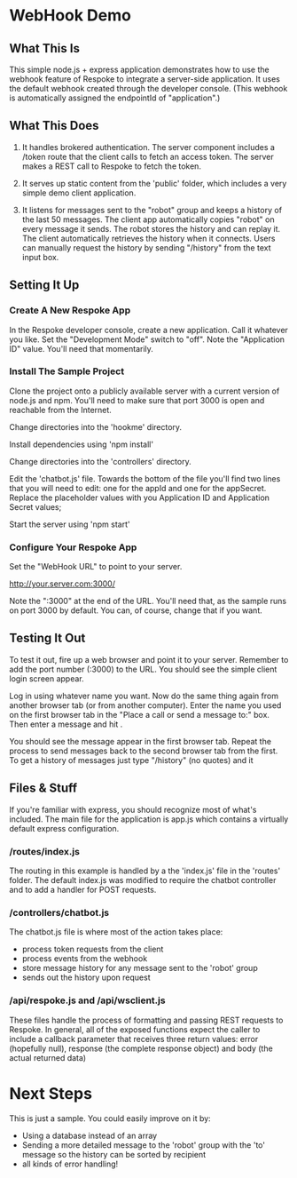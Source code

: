 # WebHook Demo

## What This Is

This simple node.js + express application demonstrates how to use the webhook feature 
of Respoke to integrate a server-side application. It uses the default webhook created 
through the developer console. (This webhook is automatically assigned the endpointId 
of "application".)

## What This Does

1. It handles brokered authentication. The server component includes a /token route that 
the client calls to fetch an access token. The server makes a REST call to Respoke to 
fetch the token.

2. It serves up static content from the 'public' folder, which includes a very simple 
demo client application.

3. It listens for messages sent to the "robot" group and keeps a history of the last 
50 messages. The client app automatically copies "robot" on every message it sends. 
The robot stores the history and can replay it. The client automatically retrieves the 
history when it connects. Users can manually request the history by sending "/history" 
from the text input box.

## Setting It Up

### Create A New Respoke App

In the Respoke developer console, create a new application. Call it whatever you like. 
Set the "Development Mode" switch to "off". Note the "Application ID" value. You'll need 
that momentarily.

### Install The Sample Project

Clone the project onto a publicly available server with a current version of node.js 
and npm. You'll need to make sure that port 3000 is open and reachable from the Internet.

Change directories into the 'hookme' directory.

Install dependencies using 'npm install'

Change directories into the 'controllers' directory. 

Edit the 'chatbot.js' file. Towards the bottom of the file you'll find two lines that you 
will need to edit: one for the appId and one for the appSecret. Replace the placeholder 
values with you Application ID and Application Secret values;

Start the server using 'npm start'

### Configure Your Respoke App

Set the "WebHook URL" to point to your server. 

  http://your.server.com:3000/
  
Note the ":3000" at the end of the URL. You'll need that, as the sample runs on port 
3000 by default. You can, of course, change that if you want.

## Testing It Out

To test it out, fire up a web browser and point it to your server. Remember to add the 
port number (:3000) to the URL. You should see the simple client login screen appear.

Log in using whatever name you want. Now do the same thing again from another browser 
tab (or from another computer). Enter the name you used on the first browser tab in the 
"Place a call or send a message to:" box. Then enter a message and hit <enter>.

You should see the message appear in the first browser tab. Repeat the process to 
send messages back to the second browser tab from the first. To get a history of messages 
just type "/history" (no quotes) and it <enter>

## Files & Stuff

If you're familiar with express, you should recognize most of what's included. The 
main file for the application is app.js which contains a virtually default express 
configuration.

### /routes/index.js

The routing in this example is handled by a the 'index.js' file in the 'routes' folder. 
The default index.js was modified to require the chatbot controller and to add a handler 
for POST requests.

### /controllers/chatbot.js

The chatbot.js file is where most of the action takes place:

- process token requests from the client
- process events from the webhook
- store message history for any message sent to the 'robot' group
- sends out the history upon request

### /api/respoke.js and /api/wsclient.js

These files handle the process of formatting and passing REST requests to Respoke. In 
general, all of the exposed functions expect the caller to include a callback parameter 
that receives three return values: error (hopefully null), response (the complete response 
object) and body (the actual returned data)

# Next Steps

This is just a sample. You could easily improve on it by:

- Using a database instead of an array
- Sending a more detailed message to the 'robot' group with the 'to' message so the 
history can be sorted by recipient
- all kinds of error handling!
